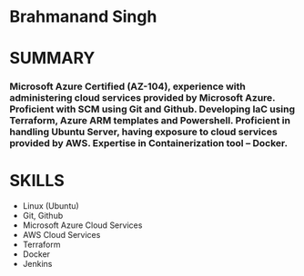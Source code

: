 # Brahmanand Singh

# SUMMARY

### Microsoft Azure Certified (AZ-104), experience with administering cloud services provided by Microsoft Azure. Proficient with SCM using Git and Github. Developing IaC using Terraform, Azure ARM templates and Powershell. Proficient in handling Ubuntu Server, having exposure to cloud services provided by AWS. Expertise in Containerization tool – Docker.

# SKILLS
  *	Linux (Ubuntu)
  *	Git, Github
  *	Microsoft Azure Cloud Services
  *	AWS Cloud Services
  *	Terraform
  * Docker
  * Jenkins
  
